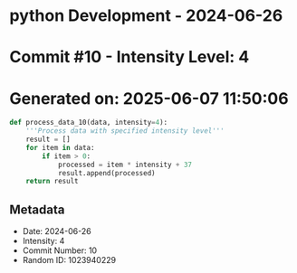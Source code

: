 ﻿# python Development - 2024-06-26
# Commit #10 - Intensity Level: 4
# Generated on: 2025-06-07 11:50:06
```python
def process_data_10(data, intensity=4):
    '''Process data with specified intensity level'''
    result = []
    for item in data:
        if item > 0:
            processed = item * intensity + 37
            result.append(processed)
    return result
```
## Metadata
- Date: 2024-06-26
- Intensity: 4
- Commit Number: 10
- Random ID: 1023940229
